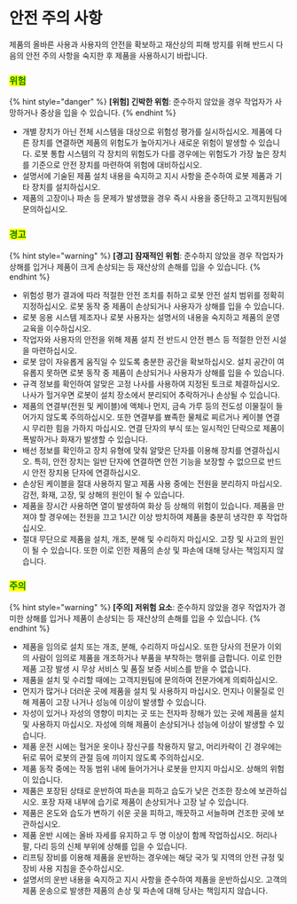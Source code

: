﻿# 안전 주의 사항

제품의 올바른 사용과 사용자의 안전을 확보하고 재산상의 피해 방지를 위해 반드시 다음의 안전 주의 사항을 숙지한 후 제품을 사용하시기 바랍니다.

### <mark style="color:green;">위험</mark>

{% hint style="danger" %}
**\[위험] 긴박한 위험**: 준수하지 않았을 경우 작업자가 사망하거나 중상을 입을 수 있습니다.
{% endhint %}

* 개별 장치가 아닌 전체 시스템을 대상으로 위험성 평가를 실시하십시오. 제품에 다른 장치를 연결하면 제품의 위험도가 높아지거나 새로운 위험이 발생할 수 있습니다. 로봇 통합 시스템의 각 장치의 위험도가 다를 경우에는 위험도가 가장 높은 장치를 기준으로 안전 장치를 마련하여 위험에 대비하십시오.
* 설명서에 기술된 제품 설치 내용을 숙지하고 지시 사항을 준수하여 로봇 제품과 기타 장치를 설치하십시오.
* 제품의 고장이나 파손 등 문제가 발생했을 경우 즉시 사용을 중단하고 고객지원팀에 문의하십시오.

### <mark style="color:green;">경고</mark>

{% hint style="warning" %}
**\[경고] 잠재적인 위험**: 준수하지 않았을 경우 작업자가 상해를 입거나 제품이 크게 손상되는 등 재산상의 손해를 입을 수 있습니다.
{% endhint %}

* 위험성 평가 결과에 따라 적절한 안전 조치를 취하고 로봇 안전 설치 범위를 정확히 지정하십시오. 로봇 동작 중 제품이 손상되거나 사용자가 상해를 입을 수 있습니다.
* 로봇 응용 시스템 제조자나 로봇 사용자는 설명서의 내용을 숙지하고 제품의 운영 교육을 이수하십시오.
* 작업자와 사용자의 안전을 위해 제품 설치 전 반드시 안전 펜스 등 적절한 안전 시설을 마련하십시오.
* 로봇 암이 자유롭게 움직일 수 있도록 충분한 공간을 확보하십시오. 설치 공간이 여유롭지 못하면 로봇 동작 중 제품이 손상되거나 사용자가 상해를 입을 수 있습니다.
* 규격 정보를 확인하여 알맞은 고정 나사를 사용하여 지정된 토크로 체결하십시오. 나사가 헐거우면 로봇이 설치 장소에서 분리되어 추락하거나 손상될 수 있습니다.
* 제품의 연결부(전원 및 케이블)에 액체나 먼지, 금속 가루 등의 전도성 이물질이 들어가지 않도록 주의하십시오. 또한 연결부를 뾰족한 물체로 찌르거나 케이블 연결 시 무리한 힘을 가하지 마십시오. 연결 단자의 부식 또는 일시적인 단락으로 제품이 폭발하거나 화재가 발생할 수 있습니다.
* 배선 정보를 확인하고 장치 유형에 맞춰 알맞은 단자를 이용해 장치를 연결하십시오. 특히, 안전 장치는 일반 단자에 연결하면 안전 기능을 보장할 수 없으므로 반드시 안전 장치용 단자에 연결하십시오.
* 손상된 케이블을 절대 사용하지 말고 제품 사용 중에는 전원을 분리하지 마십시오. 감전, 화재, 고장, 및 상해의 원인이 될 수 있습니다.
* 제품을 장시간 사용하면 열이 발생하여 화상 등 상해의 위험이 있습니다. 제품을 만져야 할 경우에는 전원을 끄고 1시간 이상 방치하여 제품을 충분히 냉각한 후 작업하십시오.
* 절대 무단으로 제품을 설치, 개조, 분해 및 수리하지 마십시오. 고장 및 사고의 원인이 될 수 있습니다. 또한 이로 인한 제품의 손상 및 파손에 대해 당사는 책임지지 않습니다.

### <mark style="color:green;">주의</mark>

{% hint style="warning" %}
**\[주의] 저위험 요소**: 준수하지 않았을 경우 작업자가 경미한 상해를 입거나 제품이 손상되는 등 재산상의 손해를 입을 수 있습니다.
{% endhint %}

* 제품을 임의로 설치 또는 개조, 분해, 수리하지 마십시오. 또한 당사의 전문가 이외의 사람이 임의로 제품을 개조하거나 부품을 부착하는 행위를 금합니다. 이로 인한 제품 고장 발생 시 무상 서비스 및 품질 보증 서비스를 받을 수 없습니다.
* 제품을 설치 및 수리할 때에는 고객지원팀에 문의하여 전문가에게 의뢰하십시오.
* 먼지가 많거나 더러운 곳에 제품을 설치 및 사용하지 마십시오. 먼지나 이물질로 인해 제품이 고장 나거나 성능에 이상이 발생할 수 있습니다.
* 자성이 있거나 자성의 영향이 미치는 곳 또는 전자파 장해가 있는 곳에 제품을 설치 및 사용하지 마십시오. 자성에 의해 제품이 손상되거나 성능에 이상이 발생할 수 있습니다.
* 제품 운전 시에는 헐거운 옷이나 장신구를 착용하지 말고, 머리카락이 긴 경우에는 뒤로 묶어 로봇의 관절 등에 끼이지 않도록 주의하십시오.
* 제품 동작 중에는 작동 범위 내에 들어가거나 로봇을 만지지 마십시오. 상해의 위험이 있습니다.
* 제품은 포장된 상태로 운반하여 파손을 피하고 습도가 낮은 건조한 장소에 보관하십시오. 포장 자재 내부에 습기로 제품이 손상되거나 고장 날 수 있습니다.
* 제품은 온도와 습도가 변하기 쉬운 곳을 피하고, 깨끗하고 서늘하며 건조한 곳에 보관하십시오.
* 제품 운반 시에는 올바 자세를 유지하고 두 명 이상이 함께 작업하십시오. 허리나 팔, 다리 등의 신체 부위에 상해를 입을 수 있습니다.
* 리프팅 장비를 이용해 제품을 운반하는 경우에는 해당 국가 및 지역의 안전 규정 및 장비 사용 지침을 준수하십시오.
* 설명서의 운반 내용을 숙지하고 지시 사항을 준수하여 제품을 운반하십시오. 고객의 제품 운송으로 발생한 제품의 손상 및 파손에 대해 당사는 책임지지 않습니다.
